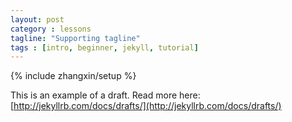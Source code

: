 ```yaml
---
layout: post
category : lessons
tagline: "Supporting tagline"
tags : [intro, beginner, jekyll, tutorial]
---
```

{% include zhangxin/setup %}


This is an example of a draft. Read more here: [http://jekyllrb.com/docs/drafts/](http://jekyllrb.com/docs/drafts/)
